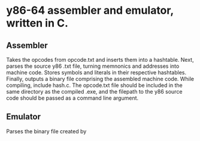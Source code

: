 # y86-64 assembler and emulator, written in C.

## Assembler
Takes the opcodes from opcode.txt and inserts them into a hashtable. Next, parses the source y86 .txt file, turning memnonics and addresses
into machine code. Stores symbols and literals in their respective hashtables. Finally, outputs a binary file comprising the assembled machine code. While compiling, include hash.c. The opcode.txt file should be included in the same directory as the compiled .exe, and the filepath to the y86 source code should be passed as a command line argument.

## Emulator
Parses the binary file created by

